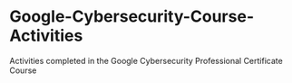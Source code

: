# Google-Cybersecurity-Course-Activities
Activities completed in the Google Cybersecurity Professional Certificate Course
